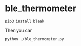 # ble_thermometer

```sh
pip3 install bleak
```

Then you can 

```sh
python ./ble_thermometer.py
```
